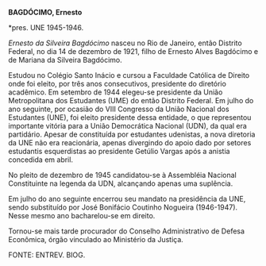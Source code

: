**BAGDÓCIMO, Ernesto**

\*pres. UNE 1945-1946.

*Ernesto da Silveira Bagdócimo* nasceu no Rio de Janeiro, então Distrito
Federal, no dia 14 de dezembro de 1921, filho de Ernesto Alves Bagdócimo
e de Mariana da Silveira Bagdócimo.

Estudou no Colégio Santo Inácio e cursou a Faculdade Católica de Direito
onde foi eleito, por três anos consecutivos, presidente do diretório
acadêmico. Em setembro de 1944 elegeu-se presidente da União
Metropolitana dos Estudantes (UME) do então Distrito Federal. Em julho
do ano seguinte, por ocasião do VIII Congresso da União Nacional dos
Estudantes (UNE), foi eleito presidente dessa entidade, o que
representou importante vitória para a União Democrática Nacional (UDN),
da qual era partidário. Apesar de constituída por estudantes udenistas,
a nova diretoria da UNE não era reacionária, apenas divergindo do apoio
dado por setores estudantis esquerdistas ao presidente Getúlio Vargas
após a anistia concedida em abril.

No pleito de dezembro de 1945 candidatou-se à Assembléia Nacional
Constituinte na legenda da UDN, alcançando apenas uma suplência.

Em julho do ano seguinte encerrou seu mandato na presidência da UNE,
sendo substituído por José Bonifácio Coutinho Nogueira (1946-1947).
Nesse mesmo ano bacharelou-se em direito.

Tornou-se mais tarde procurador do Conselho Administrativo de Defesa
Econômica, órgão vinculado ao Ministério da Justiça.

FONTE: ENTREV. BIOG.

 
